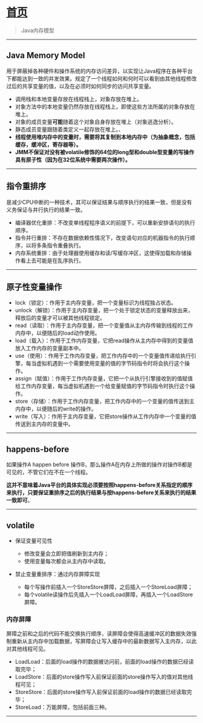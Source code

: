# [首页](/blog/)

> Java内存模型

***

## Java Memory Model

用于屏蔽掉各种硬件和操作系统的内存访问差异，以实现让Java程序在各种平台下都能达到一致的并发效果。规定了一个线程如何和何时可以看到由其他线程修改过后的共享变量的值，以及在必须时如何同步的访问共享变量。

- 调用栈和本地变量存放在线程栈上，对象存放在堆上。
- 对象方法中的本地变量仍然存放在线程栈上，即使这些方法所属的对象存放在堆上。
- 对象的成员变量**可能**随着这个对象自身存放在堆上（对象逃逸分析）。
- 静态成员变量跟随着类定义一起存放在堆上。、
- **线程使用堆内存中的变量时，需要将其复制到本地内存中（为抽象概念，包括缓存，缓冲区，寄存器等）。**
- **JMM不保证对没有被volatile修饰的64位的long型和double型变量的写操作具有原子性（因为在32位系统中需要两次操作）。**

***

## 指令重排序

是减少CPU中断的一种技术，其可以保证结果与顺序执行的结果一致，但是没有义务保证与并行执行的结果一致。

- 编译器优化重排：不改变单线程程序语义的前提下，可以重新安排语句的执行顺序。
- 指令并行重排：不存在数据依赖性情况下，改变语句对应的机器指令的执行顺序，以将多条指令重叠执行。
- 内存系统重排：由于处理器使用缓存和读/写缓存冲区，这使得加载和存储操作看上去可能是在乱序执行。

***

## 原子性变量操作

- lock（锁定）：作用于主内存变量，把一个变量标识为线程独占状态。
- unlock（解锁）：作用于主内存变量，把一个处于锁定状态的变量释放出来，释放后的变量才可以被其他线程锁定。
- read（读取）：作用于主内存变量，把一个变量值从主内存传输到线程的工作内存中，以便随后的load动作使用。
- load（载入）：作用于工作内存变量，它把read操作从主内存中得到的变量值放入工作内存的变量副本中。
- use（使用）：作用于工作内存变量，把工作内存中的一个变量值传递给执行引擎，每当虚拟机遇到一个需要使用变量的值的字节码指令时将会执行这个操作。
- assign（赋值）：作用于工作内存变量，它把一个从执行引擎接收到的值赋值给工作内存变量，每当虚拟机遇到一个给变量赋值的字节码指令时执行这个操作。
- store（存储）：作用于工作内存变量，把工作内存中的一个变量的值传送到主内存中，以便随后的write的操作。
- write（写入）：作用于主内存变量，它把store操作从工作内存中一个变量的值传送到主内存的变量中。

***

## happens-before

如果操作A happen before 操作B，那么操作A在内存上所做的操作对操作B都是可见的，不管它们在不在一个线程。

**这并不意味着Java平台的具体实现必须要按照happens-before关系指定的顺序来执行，只要保证重排序之后的执行结果与按happens-before关系来执行的结果一致即可**。

***

## volatile

- 保证变量可见性
  - 修改变量会立即把值刷新到主内存；
  - 使用变量每次都会从主内存中读取。
  
- 禁止变量重排序：通过内存屏障实现
  - 每个写操作前插入一个StoreStore屏障，之后插入一个StoreLoad屏障；
  - 每个volatile读操作后先插入一个LoadLoad屏障，再插入一个LoadStore屏障。

### 内存屏障

屏障之前和之后的代码不能交换执行顺序，读屏障会使得高速缓冲区的数据失效强制重新从主内存中加载数据，写屏障会让写入缓存中的最新数据写入主内存，以此对其他线程可见。

- LoadLoad：后面的load操作的数据被访问前，前面的load操作的数据已经读取完毕；
- LoadStore：后面的store操作写入前保证前面的store操作写入的值对其他线程可见；
- StoreStore：后面的store操作写入前保证前面的load操作的数据已经读取完毕；
- StoreLoad：万能屏障，包括前面三种。

***